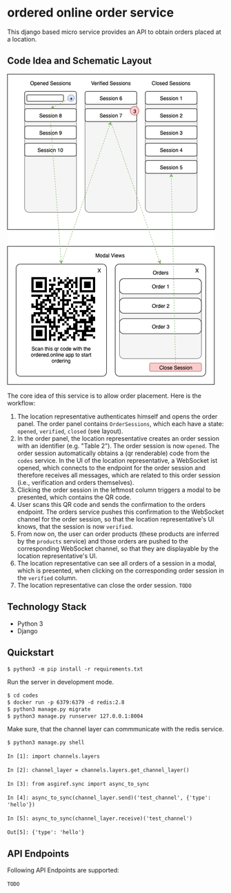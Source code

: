 # ordered online order service

This django based micro service provides an API to obtain orders placed at a location.

## Code Idea and Schematic Layout

![order panel scheme](assets/order-panel-scheme.png)

The core idea of this service is to allow order placement. Here is the workflow:
1. The location representative authenticates himself and opens the order panel. The order panel contains `OrderSessions`, which each have a state: `opened`, `verified`, `closed` (see layout).
2. In the order panel, the location representative creates an order session with an identifier (e.g. "Table 2"). The order session is now `opened`. The order session automatically obtains a (qr renderable) code from the `codes` service. In the UI of the location representative, a WebSocket ist opened, which connects to the endpoint for the order session and therefore receives all messages, which are related to this order session (i.e., verification and orders themselves). 
3. Clicking the order session in the leftmost column triggers a modal to be presented, which contains the QR code.
4. User scans this QR code and sends the confirmation to the orders endpoint. The orders service pushes this confirmation to the WebSocket channel for the order session, so that the location representative's UI knows, that the session is now `verified`.
5. From now on, the user can order products (these products are inferred by the `products` service) and those orders are pushed to the corresponding WebSocket channel, so that they are displayable by the location representative's UI.
6. The location representative can see all orders of a session in a modal, which is presented, when clicking on the corresponding order session in the `verified` column.
7. The location representative can close the order session. `TODO`

## Technology Stack

- Python 3
- Django

## Quickstart

```
$ python3 -m pip install -r requirements.txt
```

Run the server in development mode.
```
$ cd codes
$ docker run -p 6379:6379 -d redis:2.8
$ python3 manage.py migrate
$ python3 manage.py runserver 127.0.0.1:8004
```

Make sure, that the channel layer can commmunicate with the redis service.
```
$ python3 manage.py shell

In [1]: import channels.layers                                                                                    

In [2]: channel_layer = channels.layers.get_channel_layer()                                                       

In [3]: from asgiref.sync import async_to_sync                                                                    

In [4]: async_to_sync(channel_layer.send)('test_channel', {'type': 'hello'})                                      

In [5]: async_to_sync(channel_layer.receive)('test_channel')     
                                                 
Out[5]: {'type': 'hello'}
```

## API Endpoints

Following API Endpoints are supported:

`TODO`
